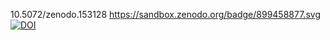 10.5072/zenodo.153128
https://sandbox.zenodo.org/badge/899458877.svg
<a href="https://handle.stage.datacite.org/10.5072/zenodo.153127"><img src="https://sandbox.zenodo.org/badge/899458877.svg" alt="DOI"></a>
